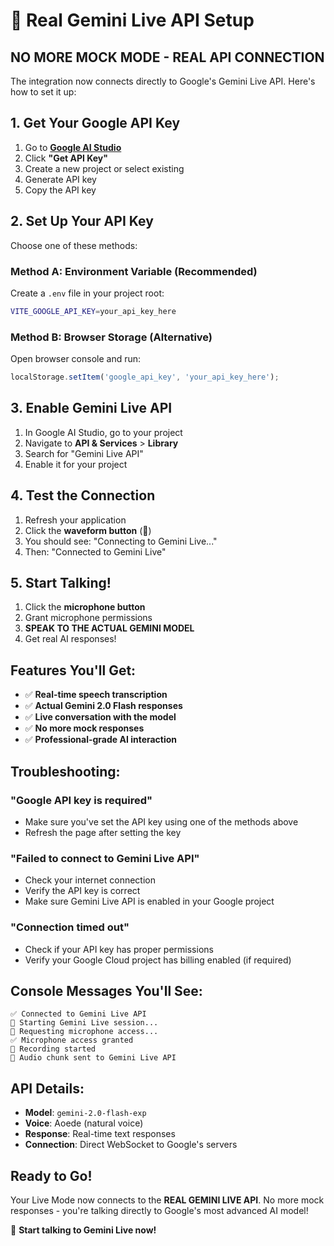 # 🚀 Real Gemini Live API Setup

## NO MORE MOCK MODE - REAL API CONNECTION

The integration now connects directly to Google's Gemini Live API. Here's how to set it up:

## 1. Get Your Google API Key

1. Go to **[Google AI Studio](https://ai.google.dev/)**
2. Click **"Get API Key"**
3. Create a new project or select existing
4. Generate API key
5. Copy the API key

## 2. Set Up Your API Key

Choose one of these methods:

### Method A: Environment Variable (Recommended)
Create a `.env` file in your project root:
```bash
VITE_GOOGLE_API_KEY=your_api_key_here
```

### Method B: Browser Storage (Alternative)
Open browser console and run:
```javascript
localStorage.setItem('google_api_key', 'your_api_key_here');
```

## 3. Enable Gemini Live API

1. In Google AI Studio, go to your project
2. Navigate to **API & Services** > **Library**
3. Search for "Gemini Live API"
4. Enable it for your project

## 4. Test the Connection

1. Refresh your application
2. Click the **waveform button** (🎵)
3. You should see: "Connecting to Gemini Live..."
4. Then: "Connected to Gemini Live"

## 5. Start Talking!

1. Click the **microphone button**
2. Grant microphone permissions
3. **SPEAK TO THE ACTUAL GEMINI MODEL**
4. Get real AI responses!

## Features You'll Get:

- ✅ **Real-time speech transcription**
- ✅ **Actual Gemini 2.0 Flash responses**
- ✅ **Live conversation with the model**
- ✅ **No more mock responses**
- ✅ **Professional-grade AI interaction**

## Troubleshooting:

### "Google API key is required"
- Make sure you've set the API key using one of the methods above
- Refresh the page after setting the key

### "Failed to connect to Gemini Live API"
- Check your internet connection
- Verify the API key is correct
- Make sure Gemini Live API is enabled in your Google project

### "Connection timed out"
- Check if your API key has proper permissions
- Verify your Google Cloud project has billing enabled (if required)

## Console Messages You'll See:

```
✅ Connected to Gemini Live API
🚀 Starting Gemini Live session...
🎤 Requesting microphone access...
✅ Microphone access granted
🎤 Recording started
🎤 Audio chunk sent to Gemini Live API
```

## API Details:

- **Model**: `gemini-2.0-flash-exp`
- **Voice**: Aoede (natural voice)
- **Response**: Real-time text responses
- **Connection**: Direct WebSocket to Google's servers

## Ready to Go!

Your Live Mode now connects to the **REAL GEMINI LIVE API**. No more mock responses - you're talking directly to Google's most advanced AI model!

🎤 **Start talking to Gemini Live now!**